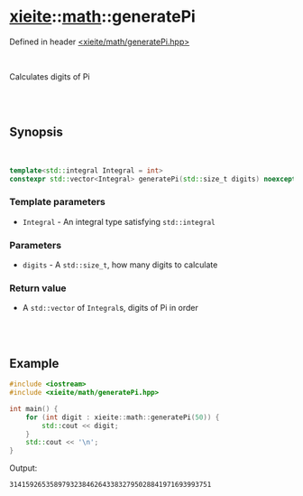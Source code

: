 # [xieite](../xieite.md)::[math](../math.md)::generatePi
Defined in header [<xieite/math/generatePi.hpp>](../../include/xieite/math/generatePi.hpp)

<br/>

Calculates digits of Pi

<br/><br/>

## Synopsis

<br/>

```cpp
template<std::integral Integral = int>
constexpr std::vector<Integral> generatePi(std::size_t digits) noexcept;
```
### Template parameters
- `Integral` - An integral type satisfying `std::integral`
### Parameters
- `digits` - A `std::size_t`, how many digits to calculate
### Return value
- A `std::vector` of `Integral`s, digits of Pi in order

<br/><br/>

## Example
```cpp
#include <iostream>
#include <xieite/math/generatePi.hpp>

int main() {
	for (int digit : xieite::math::generatePi(50)) {
		std::cout << digit;
	}
	std::cout << '\n';
}
```
Output:
```
31415926535897932384626433832795028841971693993751
```
